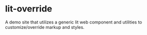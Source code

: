 # lit-override
A demo site that utilizes a generic lit web component and utilities to customize/override markup and styles.

